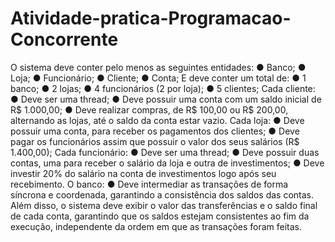 # Atividade-pratica-Programacao-Concorrente

O sistema deve conter pelo menos as seguintes entidades:
● Banco;
● Loja;
● Funcionário;
● Cliente;
● Conta;
E deve conter um total de:
● 1 banco;
● 2 lojas;
● 4 funcionários (2 por loja);
● 5 clientes;
Cada cliente:
● Deve ser uma thread;
● Deve possuir uma conta com um saldo inicial de R$ 1.000,00;
● Deve realizar compras, de R$ 100,00 ou R$ 200,00, alternando as lojas, até o saldo da conta estar
vazio.
Cada loja:
● Deve possuir uma conta, para receber os pagamentos dos clientes;
● Deve pagar os funcionários assim que possuir o valor dos seus salários (R$ 1.400,00);
Cada funcionário:
● Deve ser uma thread;
● Deve possuir duas contas, uma para receber o salário da loja e outra de investimentos;
● Deve investir 20% do salário na conta de investimentos logo após seu recebimento.
O banco:
● Deve intermediar as transações de forma síncrona e coordenada, garantindo a consistência dos
saldos das contas.
Além disso, o sistema deve exibir o valor das transferências e o saldo final de cada conta, garantindo
que os saldos estejam consistentes ao fim da execução, independente da ordem em que as
transações foram feitas.

